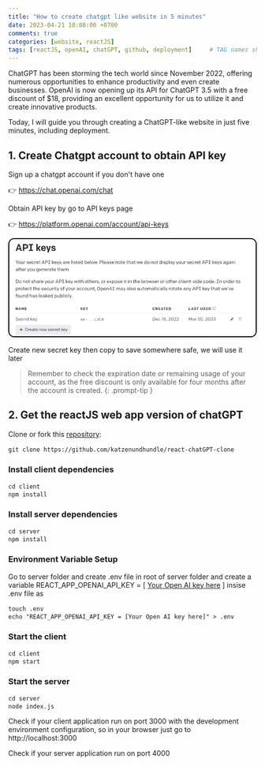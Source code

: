 ```yaml
---
title: "How to create chatgpt like website in 5 minutes"
date: 2023-04-21 18:08:00 +0700
comments: true
categories: [website, reactJS]
tags: [reactJS, openAI, chatGPT, github, deployment]     # TAG names should always be lowercase
---
```


<!-- ---
title: How to create chatgpt like website in 5 minutes
date: 2022-04-21 18:08:00 -700
categories: [website, reactJS]
tags: [ reactjs, google cloud, chatgpt, ai]
--- -->

ChatGPT has been storming the tech world since November 2022, offering numerous opportunities to enhance productivity and even create businesses. OpenAI is now opening up its API for ChatGPT 3.5 with a free discount of $18, providing an excellent opportunity for us to utilize it and create innovative products.

Today, I will guide you through creating a ChatGPT-like website in just five minutes, including deployment.

## 1. Create Chatgpt account to obtain API key

Sign up a chatgpt account if you don't have one

👉 <a href="https://chat.openai.com/chat">https://chat.openai.com/chat<a>

Obtain API key by go to API keys page

👉 <a href="https://platform.openai.com/account/api-keys">https://platform.openai.com/account/api-keys</a>

![alt openai get api keys](/assets/img/examples/get_openai_api_keys.png)

Create new secret key then copy to save somewhere safe, we will use it later


> Remember to check the expiration date or remaining usage of your account, as the free discount is only available for four months after the account is created.
{: .prompt-tip }
## 2. Get the reactJS web app version of chatGPT

Clone or fork this <a href="https://github.com/katzenundhundle/react-chatGPT-clone">repository</a>: 
```shell
git clone https://github.com/katzenundhundle/react-chatGPT-clone
```

### Install client dependencies
```shell
cd client
npm install
```
### Install server dependencies
```shell
cd server
npm install
```

### Environment Variable Setup
Go to server folder and create .env file in root of server folder and create a variable REACT_APP_OPENAI_API_KEY = [ [Your Open AI key here](#1-create-chatgpt-account-to-obtain-api-key) ] insise .env file as

```
touch .env
echo "REACT_APP_OPENAI_API_KEY = [Your Open AI key here]" > .env
```

### Start the client
```
cd client
npm start
```

### Start the server
```
cd server
node index.js
```
Check if your client application run on port 3000 with the development environment configuration, so in your browser just go to http://localhost:3000

Check if your server application run on port 4000

<!-- ### result -->



